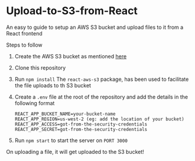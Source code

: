# Upload-to-S3-from-React

An easy to guide to setup an AWS S3 bucket and upload files to it from a React frontend

Steps to follow

1. Create the AWS S3 bucket as mentioned [here](https://medium.com/p/fbd8f0b26f5/e)
2. Clone this repository
3. Run `npm install`
   The `react-aws-s3` package, has been used to facilitate the file uploads to th S3 bucket
4. Create a `.env` file at the root of the repository and add the details in the following format

    ```
    REACT_APP_BUCKET_NAME=your-bucket-name
    REACT_APP_REGION=us-west-2 (eg: add the location of your bucket)
    REACT_APP_ACCESS=got-from-the-security-credentials
    REACT_APP_SECRET=got-from-the-security-credentials
    ```
5. Run `npm start` to start the server on `PORT 3000` 

On uploading a file, it will get uploaded to the S3 bucket!
